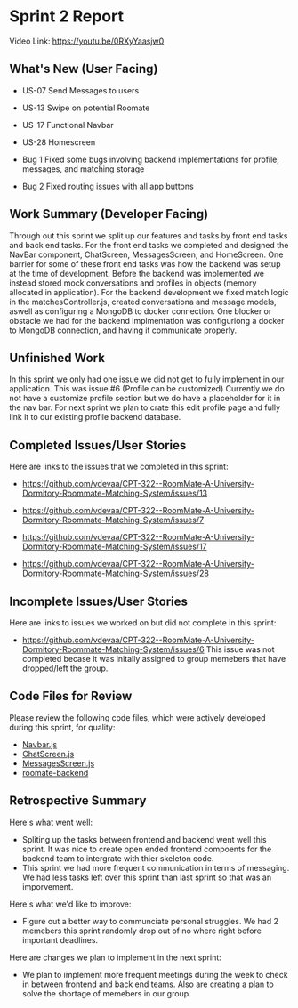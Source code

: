 # Sprint 2 Report 
Video Link: https://youtu.be/0RXyYaasjw0
## What's New (User Facing)
 * US-07 Send Messages to users
 * US-13 Swipe on potential Roomate
 * US-17 Functional Navbar
 * US-28 Homescreen
 
 * Bug 1 Fixed some bugs involving backend implementations for profile, messages, and matching storage
 * Bug 2 Fixed routing issues with all app buttons

## Work Summary (Developer Facing)
Through out this sprint we split up our features and tasks by front end tasks and back end tasks. For the front end tasks we completed and designed the NavBar component, ChatScreen, MessagesScreen, and HomeScreen. One barrier for some of these front end tasks was how the backend was setup at the time of development. Before the backend was implemented we instead stored mock conversations and profiles in objects (memory allocated in application). For the backend development we fixed match logic in the matchesController.js, created conversationa and message models, aswell as configuring a MongoDB to docker connection. One blocker or obstacle we had for the backend implmentation was configuriong a docker to MongoDB connection, and having it communicate properly. 

## Unfinished Work
In this sprint we only had one issue we did not get to fully implement in our application. This was issue #6 (Profile can be customized) Currently we do not have a customize profile section but we do have a placeholder for it in the nav bar. For next sprint we plan to crate this edit profile page and fully link it to our existing profile backend database.

## Completed Issues/User Stories
Here are links to the issues that we completed in this sprint:

 * https://github.com/vdevaa/CPT-322--RoomMate-A-University-Dormitory-Roommate-Matching-System/issues/13
 
 * https://github.com/vdevaa/CPT-322--RoomMate-A-University-Dormitory-Roommate-Matching-System/issues/7
 *   https://github.com/vdevaa/CPT-322--RoomMate-A-University-Dormitory-Roommate-Matching-System/issues/17
 * https://github.com/vdevaa/CPT-322--RoomMate-A-University-Dormitory-Roommate-Matching-System/issues/28
 
 ## Incomplete Issues/User Stories
 Here are links to issues we worked on but did not complete in this sprint:
 
 * https://github.com/vdevaa/CPT-322--RoomMate-A-University-Dormitory-Roommate-Matching-System/issues/6 This issue was not completed becase it was initally assigned to group memebers that have dropped/left the group.
 
## Code Files for Review
Please review the following code files, which were actively developed during this sprint, for quality:
 * [Navbar.js](https://github.com/vdevaa/CPT-322--RoomMate-A-University-Dormitory-Roommate-Matching-System/blob/main/roommate-app/src/components/Navbar.js)
 * [ChatScreen.js](https://github.com/vdevaa/CPT-322--RoomMate-A-University-Dormitory-Roommate-Matching-System/blob/main/roommate-app/src/screens/ChatScreen.js)
 * [MessagesScreen.js](https://github.com/vdevaa/CPT-322--RoomMate-A-University-Dormitory-Roommate-Matching-System/blob/main/roommate-app/src/screens/MessagesScreen.js)
 * [roomate-backend](https://github.com/vdevaa/CPT-322--RoomMate-A-University-Dormitory-Roommate-Matching-System/tree/main/roommate-backend)
 
## Retrospective Summary
Here's what went well:
  * Spliting up the tasks between frontend and backend went well this sprint. It was nice to create open ended frontend compoents for the backend team to intergrate with thier skeleton code. 
  * This sprint we had more frequent communication in terms of messaging. We had less tasks left over this sprint than last sprint so that was an imporvement. 
 
Here's what we'd like to improve:
   * Figure out a better way to communciate personal struggles. We had 2 memebers this sprint randomly drop out of no where right before important deadlines. 
  
Here are changes we plan to implement in the next sprint:
   * We plan to implement more frequent meetings during the week to check in between frontend and back end teams. Also are creating a plan to solve the shortage of memebers in our group.

